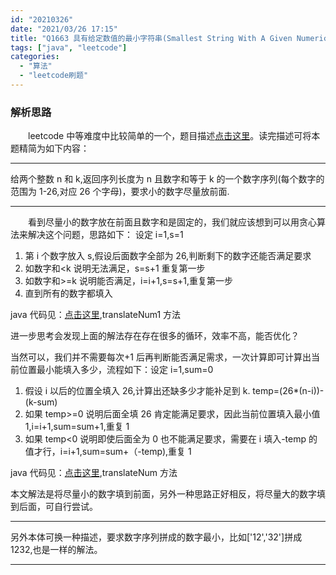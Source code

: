 ```yaml
---
id: "20210326"
date: "2021/03/26 17:15"
title: "Q1663 具有给定数值的最小字符串(Smallest String With A Given Numeric Value)"
tags: ["java", "leetcode"]
categories:
  - "算法"
  - "leetcode刷题"
---
```



### 解析思路

&emsp;&emsp;leetcode 中等难度中比较简单的一个，题目描述[点击这里](https://leetcode-cn.com/problems/smallest-string-with-a-given-numeric-value/)。读完描述可将本题精简为如下内容：

---

给两个整数 n 和 k,返回序列长度为 n 且数字和等于 k 的一个数字序列(每个数字的范围为 1-26,对应 26 个字母)，要求小的数字尽量放前面.

---

&emsp;&emsp;看到尽量小的数字放在前面且数字和是固定的，我们就应该想到可以用贪心算法来解决这个问题，思路如下：
设定 i=1,s=1

1. 第 i 个数字放入 s,假设后面数字全部为 26,判断剩下的数字还能否满足要求
2. 如数字和&lt;k 说明无法满足，s=s+1 重复第一步
3. 如数字和>=k 说明能否满足，i=i+1,s=s+1,重复第一步
4. 直到所有的数字都填入

<!-- more -->

java 代码见：[点击这里](https://github.com/FleyX/demo-project/blob/master/5.leetcode/src/com/fanxb/interview/Q1663.java),translateNum1 方法

进一步思考会发现上面的解法存在存在很多的循环，效率不高，能否优化？

当然可以，我们并不需要每次+1 后再判断能否满足需求，一次计算即可计算出当前位置最小能填入多少，流程如下：设定 i=1,sum=0

1. 假设 i 以后的位置全填入 26,计算出还缺多少才能补足到 k. temp=(26\*(n-i))-(k-sum)
2. 如果 temp>=0 说明后面全填 26 肯定能满足要求，因此当前位置填入最小值 1,i=i+1,sum=sum+1,重复 1
3. 如果 temp&lt;0 说明即使后面全为 0 也不能满足要求，需要在 i 填入-temp 的值才行，i=i+1,sum=sum+（-temp),重复 1

java 代码见：[点击这里](https://github.com/FleyX/demo-project/blob/master/5.leetcode/src/com/fanxb/interview/Q1663.java),translateNum 方法

本文解法是将尽量小的数字填到前面，另外一种思路正好相反，将尽量大的数字填到后面，可自行尝试。

---

另外本体可换一种描述，要求数字序列拼成的数字最小，比如['12','32']拼成 1232,也是一样的解法。

---


<span id="blogIdSpan" style="display:none">20210326</span>

